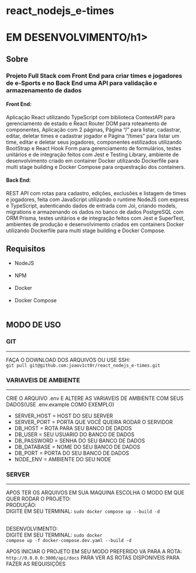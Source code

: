 # react_nodejs_e-times

<h1>EM DESENVOLVIMENTO/h1>

<h2>Sobre</h2>

<h3> Projeto Full Stack com Front End para criar times e jogadores de e-Sports e no Back End uma API para validação e armazenamento de dados</h3>

<h4>Front End:</h4>
<p>Aplicação React utilizando TypeScript com biblioteca ContextAPI para gerenciamento de estado e React Router DOM para roteamento de componentes, Aplicação com 2 páginas, Página “/” para listar, cadastrar, editar, deletar times e cadastrar jogador e Página “/times” para listar um time, editar e deletar seus jogadores, componentes estilizados utilizando BootStrap e React Hook Form para gerenciamento de formulários, testes unitários e de integração feitos com Jest e Testing Library, ambiente de desenvolvimento criado em container Docker utilizando Dockerfile para multi stage building e Docker Compose para orquestração dos containers.</p>

<h4>Back End:</h4>
<p>REST API com rotas para cadastro, edições, exclusões e listagem de times e jogadores, feita com JavaScript utilizando o runtime NodeJS com express
e TypeScript, autenticando dados de entrada com Joi, criando models, migrations e armazenando os dados no banco de dados PostgreSQL com ORM Prisma, testes unitários e de integração feitos com Jest e SuperTest, ambientes de produção e desenvolvimento criados em containers Docker utilizando Dockerfile para multi stage building e Docker Compose.</p>


<h2>Requisitos</h2>

<ul>
  <li>NodeJS</li>
  <br>
  <li>NPM</li>
  <br>
  <li>Docker</li>
  <br>
  <li>Docker Compose</li>
  <br>
</ul>

<h2>MODO DE USO</h2>

<h3>GIT</h3>
<hr>

<p>FAÇA O DOWNLOAD DOS ARQUIVOS OU USE SSH:<br><code>git pull git@github.com:joaov1ct0r/react_nodejs_e-times.git</code></p>

<h3>VARIAVEIS DE AMBIENTE</h3>
<hr>

<p>CRIE O ARQUIVO .env E ALTERE AS VARIAVEIS DE AMBIENTE COM SEUS DADOS(USE .env.example COMO EXEMPLO)</p>

<ul>
  <li>SERVER_HOST = HOST DO SEU SERVER</li>
  <li>SERVER_PORT = PORTA QUE VOCÊ QUEIRA RODAR O SERVIDOR</li>
  <li>DB_HOST = ROTA PARA SEU BANCO DE DADOS</li>
  <li>DB_USER = SEU USUARIO DO BANCO DE DADOS</li>
  <li>DB_PASSWORD = SENHA DO SEU BANCO DE DADOS</li>
  <li>DB_DATABASE = NOME DO SEU BANCO DE DADOS</li>
  <li>DB_PORT = PORTA DO SEU BANCO DE DADOS</li>
  <li>NODE_ENV = AMBIENTE DO SEU NODE</li>
</ul>

<h3>SERVER</h3>
<hr>

<p>APOS TER OS ARQUIVOS EM SUA MAQUINA ESCOLHA O MODO EM QUE QUER RODAR O PROJETO:
  <br>PRODUÇÃO: <br>DIGITE EM SEU TERMINAL: <code>sudo docker compose up --build -d</code>

<br>DESENVOLVIMENTO: <br>DIGITE EM SEU TERMINAL: <code>sudo docker compose up -f docker-compose.dev.yaml --build -d</code>

</p>

<p>APOS INICIAR O PROJETO EM SEU MODO PREFERIDO VA PARA A ROTA:<br><code>http://0.0.0.0:3000/api/docs</code>
PARA VER AS ROTAS DISPONIVEIS PARA FAZER AS REQUISIÇÕES</p>
